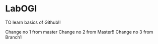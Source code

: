 # LabOGI
TO learn basics of Github!!

Change no 1 from master
Change no 2 from Master!!
Change no 3 from Branch1
